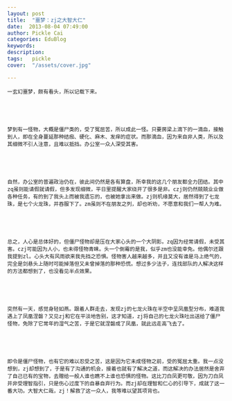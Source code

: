 ```yaml
---
layout: post  
title:  "噩梦：zj之大智大仁"
date:  2013-08-04 07:49:00
author: Pickle Cai  
categories: EduBlog  
keywords: 
description:   
tags:	pickle   
cover:  "/assets/cover.jpg"  

---
```




	一玄幻噩梦，颇有看头，所以记载下来。





	梦到有一怪物，大概是僵尸类的，受了冤屈苦，所以成此一怪。只要房梁上滴下的一滴血，接触到人，即在全身蔓延那种结痂、硬化、麻木、发痒的症状。而那滴血，因为来自非人类，所以及其细微不引人注意，且难以抵挡。办公室一众人深受其害。





	自然，办公室的普遍政治仍在，彼此间仍然是各有算盘，所幸我的这几个朋友都全力团结。其中zq虽则能请假就请假，但多发现细微，平日里提醒大家绕开了很多是非。czj则仍然兢兢业业做各种任务，有的到了我头上而被我遗忘的，也被她拿出来做。zj则机缘莫大，居然得到了七龙珠，是七个火龙珠，并吞服下了。zm虽则不在朋友之列，却也听劝，不愿意和我们一帮人为难。





	总之，人心是总体好的，但僵尸怪物却是压在大家心头的一个大阴影。zq因为经常请假，未受其害。czj可能因为人小，也未得怪物青睐。头一个倒霉的是我，似乎zm也没能幸免。他偶尔还跟我提到zl。心头大有风雨欲来我先挡之恐惧。怪物害人越来越多，并且又没有谁是马上绝气的，完全是剑悬头上随时可能掉落但又未曾掉落的那种恐慌。想过多少法子，连找部队的人解决这样的方法都想到了，也没看见半点效果。





	突然有一天，感觉身轻如燕。跟着人群走去，发现zj的七龙火珠在半空中呈凤凰型分布，难道我遇上了凤凰涅磐？又见zj和它在平淡地告别，这才知道，zj将自己的七龙火珠吐出送给了僵尸怪物，免除了它常年的湿气之苦，于是它就涅磐成了凤凰，就此远走高飞去了。





	即令是僵尸怪物，也有它的难以忍受之苦，这是因为它未成怪物之前，受的冤屈太重。我一点没想到，zj却想到了，于是有了沟通的机会，接着也就有了解决之道，而这解决的办法居然是舍弃了自己已有的宝物，去赠给一般人谁也瞧不上谁也恐惧的怪物。这比刀白凤更可敬，因为刀白凤并非受理智指引，只是伤心过度下的自暴自弃行为。而zj却在理智和仁心的引导下，成就了这一番大功。大智大仁哉，zj！解救了这一众人，我等难以望其项背也。





		    
